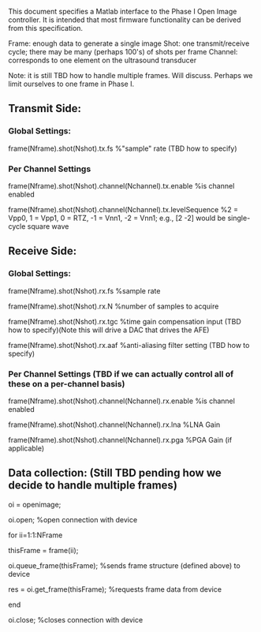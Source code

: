 This document specifies a Matlab interface to the Phase I Open Image controller. It is intended that most firmware functionality can be derived from this specification.

Frame: enough data to generate a single image
Shot: one transmit/receive cycle; there may be many (perhaps 100's) of shots per frame
Channel: corresponds to one element on the ultrasound transducer

Note: it is still TBD how to handle multiple frames. Will discuss. Perhaps we limit ourselves to one frame in Phase I.

## Transmit Side:
### Global Settings:
frame(Nframe).shot(Nshot).tx.fs %"sample" rate (TBD how to specify)
### Per Channel Settings
frame(Nframe).shot(Nshot).channel(Nchannel).tx.enable %is channel enabled

frame(Nframe).shot(Nshot).channel(Nchannel).tx.levelSequence %2 = Vpp0, 1 = Vpp1, 0 = RTZ, -1 = Vnn1, -2 = Vnn1; e.g., [2 -2] would be  single-cycle square wave

## Receive Side:
### Global Settings:
frame(Nframe).shot(Nshot).rx.fs %sample rate

frame(Nframe).shot(Nshot).rx.N %number of samples to acquire

frame(Nframe).shot(Nshot).rx.tgc %time gain compensation input (TBD how to specify)(Note this will drive a DAC that drives the AFE)

frame(Nframe).shot(Nshot).rx.aaf %anti-aliasing filter setting (TBD how to specify)

### Per Channel Settings (TBD if we can actually control all of these on a per-channel basis)

frame(Nframe).shot(Nshot).channel(Nchannel).rx.enable %is channel enabled

frame(Nframe).shot(Nshot).channel(Nchannel).rx.lna %LNA Gain

frame(Nframe).shot(Nshot).channel(Nchannel).rx.pga %PGA Gain (if applicable)

## Data collection: (Still TBD pending how we decide to handle multiple frames)

oi = openimage;

oi.open; %open connection with device

for ii=1:1:NFrame

  thisFrame = frame(ii);
  
  oi.queue_frame(thisFrame); %sends frame structure (defined above) to device
  
  res = oi.get_frame(thisFrame); %requests frame data from device
  
end

oi.close; %closes connection with device
